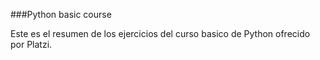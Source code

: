 ###Python basic course

Este es el resumen de los ejercicios del curso basico de Python ofrecido por Platzi.
